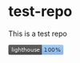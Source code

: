 # test-repo
This is a test repo


![lighthouse](https://github.com/TwoAbove/test-repo/blob/main/lighthouse.png)
